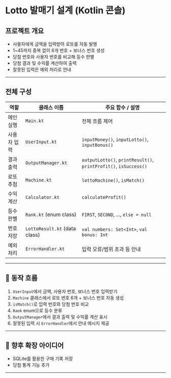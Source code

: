 # Lotto 발매기 설계 (Kotlin 콘솔)

##  프로젝트 개요

- 사용자에게 금액을 입력받아 로또를 자동 발행
- 1~45까지 중복 없이 6개 번호 + 보너스 번호 생성
- 당첨 번호와 사용자 번호를 비교해 등수 판별
- 당첨 결과 및 수익률 계산하여 출력
- 잘못된 입력은 예외 처리로 안내

---

##  전체 구성

| 역할 | 클래스 이름 | 주요 함수 / 설명 |
|------|--------------|-------------------|
| 메인 실행 | `Main.kt` | 전체 흐름 제어 |
| 사용자 입력 | `UserInput.kt` | `inputMoney()`, `inputLotto()`, `inputBonus()` |
| 결과 출력 | `OutputManager.kt` | `outputLotto()`, `printResult()`, `printProfit()`, `isSuccess()` |
| 로또 추첨 | `Machine.kt` | `lottoMachine()`, `isMatch()` |
| 수익 계산 | `Calculator.kt` | `calculateProfit()` |
| 등수 판별 | `Rank.kt` (enum class) | `FIRST`, `SECOND`, ..., `else = null` |
| 번호 저장 | `LottoResult.kt` (data class) | `val numbers: Set<Int>`, `val bonus: Int` |
| 예외 처리 | `ErrorHandler.kt` | 입력 오류/범위 초과 등 안내 |

---

## 🔄 동작 흐름

1. `UserInput`에서 금액, 사용자 번호, 보너스 번호 입력받기
2. `Machine` 클래스에서 로또 번호 6개 + 보너스 번호 자동 생성
3. `isMatch()`로 입력 번호와 당첨 번호 비교
4. `Rank` enum으로 등수 분류
5. `OutputManager`에서 결과 출력 및 수익률 계산 표시
6. 잘못된 입력 시 `ErrorHandler`에서 안내 메시지 제공

---

## 💾 향후 확장 아이디어

- SQLite를 활용한 구매 기록 저장
- 당첨 통계 기능 추가

---

